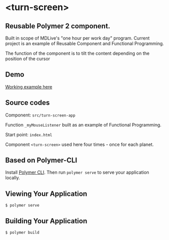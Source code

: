 # \<turn-screen\>
## Reusable Polymer 2 component.
Built in scope of MDLive's "one hour per work day" program.
Current project is an example of Reusable Component and Functional Programming.

The function of the component is to tilt the content depending on the position of the cursor 

## Demo
[Working example here](http://webgoodmood.com/component/turn-screen/turn-screen/build/default/)

## Source codes
Component: `src/turn-screen-app`

Function `_myMouseListener` built as an example of Functional Programming.

Start point: `index.html`

Component `<turn-screen>` used here four times - once for each planet.

## Based on Polymer-CLI

Install [Polymer CLI](https://www.npmjs.com/package/polymer-cli). Then run `polymer serve` to serve your application locally.

## Viewing Your Application

```
$ polymer serve
```

## Building Your Application

```
$ polymer build
```
